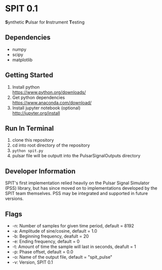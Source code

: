 # SPIT 0.1
**S**ynthetic **P**ulsar for **I**nstrument **T**esting

## Dependencies
* numpy
* scipy
* matplotlib

## Getting Started

1. Install python<br>
    https://www.python.org/downloads/
2. Get python dependencies<br>
    https://www.anaconda.com/download/
3. Install jupyter notebook (optional)<br>
    http://jupyter.org/install

## Run In Terminal

1. clone this repository
2. cd into root directory of the repository
3. `python spit.py`
4. pulsar file will be outputt into the PulsarSignalOutputs directory


## Developer Information
SPIT's first implementation relied heavily on the Pulsar Signal Simulator (PSS) library, but has since moved on to implementations developed by the SPIT team themselves. PSS may be integrated and supported in future versions.

## Flags

* -n: Number of samples for given time period, default = 8192
* -a: Amplitude of sine/cosine, default = 1.0
* -b: Beginning frequency, deafult = 20
* -e: Ending frequency, default = 0
* -t: Amount of time the sample will last in seconds, deafult = 1
* -p: Phase offset, default = 0.0
* -o: Name of the output file, default = "spit_pulse"
* -v: Version, SPIT 0.1


